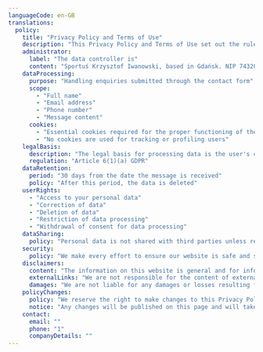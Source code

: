 ```yaml
---
languageCode: en-GB
translations:
  policy:
    title: "Privacy Policy and Terms of Use"
    description: "This Privacy Policy and Terms of Use set out the rules for using the Sportuś website, which offers sports activities for children."
    administrator:
      label: "The data controller is"
      content: "Sportuś Krzysztof Iwanowski, based in Gdańsk. NIP 743200079"
    dataProcessing:
      purpose: "Handling enquiries submitted through the contact form"
      scope:
        - "Full name"
        - "Email address"
        - "Phone number"
        - "Message content"
      cookies:
        - "Essential cookies required for the proper functioning of the website"
        - "No cookies are used for tracking or profiling users"
    legalBasis:
      description: "The legal basis for processing data is the user's consent, given by voluntarily submitting the contact form"
      regulation: "Article 6(1)(a) GDPR"
    dataRetention:
      period: "30 days from the date the message is received"
      policy: "After this period, the data is deleted"
    userRights:
      - "Access to your personal data"
      - "Correction of data"
      - "Deletion of data"
      - "Restriction of data processing"
      - "Withdrawal of consent for data processing"
    dataSharing:
      policy: "Personal data is not shared with third parties unless required by law or necessary for the functioning of the website"
    security:
      policy: "We make every effort to ensure our website is safe and secure, but we cannot guarantee complete security or uninterrupted access"
    disclaimers:
      content: "The information on this website is general and for informational purposes only. We are not responsible for its accuracy, timeliness, or completeness"
      externalLinks: "We are not responsible for the content of external websites linked from this site"
      damages: "We are not liable for any damages or losses resulting from the use of this website"
    policyChanges:
      policy: "We reserve the right to make changes to this Privacy Policy and Terms of Use"
      notice: "Any changes will be published on this page and will take effect upon publication"
    contact:
      email: ""
      phone: "1"
      companyDetails: ""
---
```


